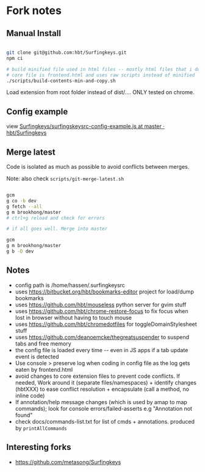 # Fork notes

## Manual Install 

```bash

git clone git@github.com:hbt/Surfingkeys.git
npm ci

# build minified file used in html files -- mostly html files that i dont use/care about. necessary in case of major changes
# core file is frontend.html and uses raw scripts instead of minified
./scripts/build-contents-min-and-copy.sh


```

Load extension from root folder instead of dist/....
ONLY tested on chrome.


## Config example

view [Surfingkeys/surfingskeysrc-config-example.js at master · hbt/Surfingkeys](https://github.com/hbt/Surfingkeys/blob/master/surfingskeysrc-config-example.js)


## Merge latest

Code is isolated as much as possible to avoid conflicts between merges.

Note: also check `scripts/git-merge-latest.sh
`

```bash

gcm
g co -b dev
g fetch --all
g m brookhong/master
# ctrl+g reload and check for errors

# if all goes well. Merge into master

gcm
g m brookhong/master
g b -D dev

```

## Notes

* config path is /home/hassen/.surfingkeysrc
* uses https://bitbucket.org/hbt/bookmarks-editor project for load/dump bookmarks 
* uses https://github.com/hbt/mouseless python server for gvim stuff
* uses https://github.com/hbt/chrome-restore-focus to fix focus when lost in browser without having to touch mouse
* uses https://github.com/hbt/chromedotfiles for toggleDomainStylesheet stuff
* uses https://github.com/deanoemcke/thegreatsuspender to suspend tabs and free memory
* the config file is loaded every time -- even in JS apps if a tab update event is detected
* Use console > preserve log when coding in config file as the log gets eaten by frontend.html
* avoid changes to core extension files  to prevent code conflicts. If needed, Work around it (separate files/namespaces) + identify changes (hbtXXX) to ease conflict resolution + encapsulate (call a method, no inline code)
* If annotation/help message changes (which is used by amap to map commands); look for console errors/failed-asserts e.g "Annotation not found"
* check docs/commands-list.txt for list of cmds + annotations. produced by `printAllCommands`


## Interesting forks

* https://github.com/metasong/Surfingkeys


